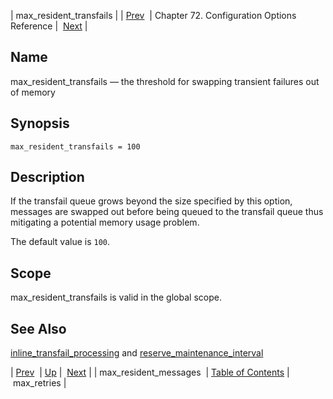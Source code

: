 | max_resident_transfails |
| [Prev](conf.ref.max_resident_messages)  | Chapter 72. Configuration Options Reference |  [Next](conf.ref.max_retries) |

<a name="conf.ref.max_resident_transfails"></a>
## Name

max_resident_transfails — the threshold for swapping transient failures out of memory

## Synopsis

`max_resident_transfails = 100`

<a name="idp25413376"></a>
## Description

If the transfail queue grows beyond the size specified by this option, messages are swapped out before being queued to the transfail queue thus mitigating a potential memory usage problem.

The default value is `100`.

<a name="idp25416272"></a>
## Scope

max_resident_transfails is valid in the global scope.

<a name="idp25418112"></a>
## See Also

[inline_transfail_processing](conf.ref.inline_transfail_processing "inline_transfail_processing") and [reserve_maintenance_interval](conf.ref.reserve_maintenance_interval "reserve_maintenance_interval")

| [Prev](conf.ref.max_resident_messages)  | [Up](config.options.ref) |  [Next](conf.ref.max_retries) |
| max_resident_messages  | [Table of Contents](index) |  max_retries |

